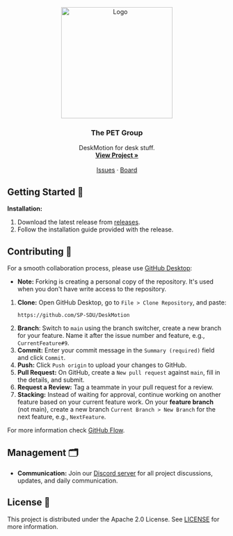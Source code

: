 <!-- PROJECT LOGO -->
<div align="center">
  <img src="images/PET.avif" alt="Logo" width="256" height="256">
  <h3 align="center">The PET Group</h3>
  <p align="center">
    DeskMotion for desk stuff.
    <br />
    <a href="https://github.com/SP-SDU/DeskMotion"><strong>View Project »</strong></a>
    <br />
    <br />
    <a href="https://github.com/SP-SDU/DeskMotion/issues">Issues</a>
    ·
    <a href="https://github.com/orgs/SP-SDU/projects/5/views/1">Board</a>
  </p>
</div>

## Getting Started 🚀

**Installation:**
1. Download the latest release from [releases](https://github.com/SP-SDU/DeskMotion/releases/).
2. Follow the installation guide provided with the release.

## Contributing 🤝

For a smooth collaboration process, please use [GitHub Desktop](https://desktop.github.com/):
- **Note:**  Forking is creating a personal copy of the repository. It's used when you don't have write access to the repository.

1. **Clone:** Open GitHub Desktop, go to `File > Clone Repository`, and paste:
   ```
   https://github.com/SP-SDU/DeskMotion
   ```
2. **Branch**: Switch to `main` using the branch switcher, create a new branch for your feature. Name it after the issue number and feature, e.g., `CurrentFeature#9`.
3. **Commit:** Enter your commit message in the `Summary (required)` field and click `Commit`.
4. **Push:** Click `Push origin` to upload your changes to GitHub.
5. **Pull Request:** On GitHub, create a `New pull request` against `main`, fill in the details, and submit.
6. **Request a Review:** Tag a teammate in your pull request for a review.
7. **Stacking:** Instead of waiting for approval, continue working on another feature based on your current feature work. On your **feature branch** (not main), create a new branch `Current Branch > New Branch` for the next feature, e.g., `NextFeature`.

For more information check [GitHub Flow](https://githubflow.github.io/).

## Management 🗂️

- **Communication:** Join our [Discord server](https://discord.gg/b6sdqaTbsU) for all project discussions, updates, and daily communication.

## License 📝

This project is distributed under the Apache 2.0 License. See [LICENSE](LICENSE) for more information.
